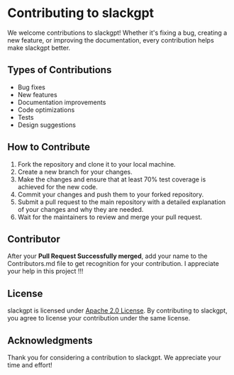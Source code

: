 # Contributing to slackgpt

We welcome contributions to slackgpt! Whether it's fixing a bug, creating a new feature, or improving the documentation, every contribution helps make slackgpt better.

## Types of Contributions

- Bug fixes
- New features
- Documentation improvements
- Code optimizations
- Tests
- Design suggestions

## How to Contribute

1. Fork the repository and clone it to your local machine.
2. Create a new branch for your changes.
3. Make the changes and ensure that at least 70% test coverage is achieved for the new code.
4. Commit your changes and push them to your forked repository.
5. Submit a pull request to the main repository with a detailed explanation of your changes and why they are needed.
6. Wait for the maintainers to review and merge your pull request.


## Contributor

After your **Pull Request Successfully merged**, add your name to the Contributors.md file to get recognition for your contribution. I appreciate your help in this project !!!

<!-- ## Code of Conduct

We expect all contributors to adhere to our [CODE OF CONDUCT](link). By contributing to slackgpt, you agree to abide by its terms. -->

## License

slackgpt is licensed under [Apache 2.0 License](LICENSE). By contributing to slackgpt, you agree to license your contribution under the same license.

## Acknowledgments

Thank you for considering a contribution to slackgpt. We appreciate your time and effort!
